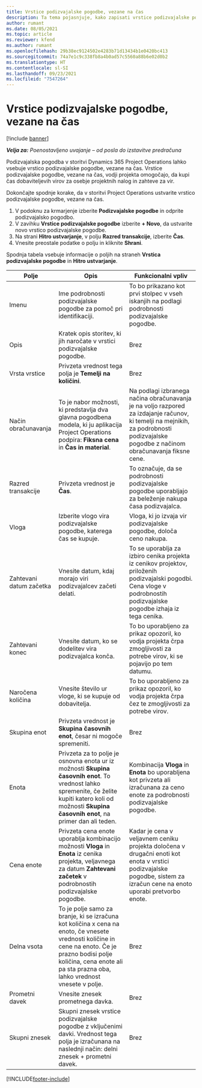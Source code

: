 ```yaml
---
title: Vrstice podizvajalske pogodbe, vezane na čas
description: Ta tema pojasnjuje, kako zapisati vrstice podizvajalske pogodbe, vezane na čas, in zabeležiti odkup časa od dobaviteljev.
author: rumant
ms.date: 08/05/2021
ms.topic: article
ms.reviewer: kfend
ms.author: rumant
ms.openlocfilehash: 29b38ec9124502e4283b71d13434b1e0420bc413
ms.sourcegitcommit: 74a7e1c9c338fb8a4b0ad57c5560a88b6e02d0b2
ms.translationtype: HT
ms.contentlocale: sl-SI
ms.lasthandoff: 09/23/2021
ms.locfileid: "7547264"
---
```

# <a name="subcontract-lines-for-time"></a>Vrstice podizvajalske pogodbe, vezane na čas

[!include [banner](../../includes/dataverse-preview.md)]

_**Velja za:** Poenostavljeno uvajanje – od posla do izstavitve predračuna_

Podizvajalska pogodba v storitvi Dynamics 365 Project Operations lahko vsebuje vrstico podizvajalske pogodbe, vezane na čas. Vrstice podizvajalske pogodbe, vezane na čas, vodji projekta omogočajo, da kupi čas dobaviteljevih virov za osebje projektnih nalog in zahteve za vir.

Dokončajte spodnje korake, da v storitvi Project Operations ustvarite vrstico podizvajalske pogodbe, vezane na čas.

1. V podoknu za krmarjenje izberite **Podizvajalske pogodbe** in odprite podizvajalsko pogodbo.
2. V zavihku **Vrstice podizvajalske pogodbe** izberite **+ Novo**, da ustvarite novo vrstico podizvajalske pogodbe.
3. Na strani **Hitro ustvarjanje**, v polju **Razred transakcije**, izberite **Čas**.
4. Vnesite preostale podatke o polju in kliknite **Shrani**.

  Spodnja tabela vsebuje informacije o poljih na straneh **Vrstica podizvajalske pogodbe** in **Hitro ustvarjanje**.

| **Polje** | **Opis** | **Funkcionalni vpliv** |
| --- | --- | --- |
| Imenu | Ime podrobnosti podizvajalske pogodbe za pomoč pri identifikaciji. | To bo prikazano kot prvi stolpec v vseh iskanjih na podlagi podrobnosti podizvajalske pogodbe. |
| Opis | Kratek opis storitev, ki jih naročate v vrstici podizvajalske pogodbe. |Brez |
| Vrsta vrstice |   Privzeta vrednost tega polja je **Temelji na količini**.| Brez |
| Način obračunavanja | To je nabor možnosti, ki predstavlja dva glavna pogodbena modela, ki ju aplikacija Project Operations podpira: **Fiksna cena** in **Čas in material**. | Na podlagi izbranega načina obračunavanja je na voljo razpored za izdajanje računov, ki temelji na mejnikih, za podrobnosti podizvajalske pogodbe z načinom obračunavanja fiksne cene. |
| Razred transakcije | Privzeta vrednost je **Čas**. | To označuje, da se podrobnosti podizvajalske pogodbe uporabljajo za beleženje nakupa časa podizvajalca. |
| Vloga | Izberite vlogo vira podizvajalske pogodbe, katerega čas se kupuje. | Vloga, ki jo izvaja vir podizvajalske pogodbe, določa ceno nakupa. |
| Zahtevani datum začetka | Vnesite datum, kdaj morajo viri podizvajalcev začeti delati. | To se uporablja za izbiro cenika projekta iz cenikov projektov, priloženih podizvajalski pogodbi. Cena vloge v podrobnostih podizvajalske pogodbe izhaja iz tega cenika. |
| Zahtevani konec | Vnesite datum, ko se dodelitev vira podizvajalca konča. | To bo uporabljeno za prikaz opozoril, ko vodja projekta črpa zmogljivosti za potrebe virov, ki se pojavijo po tem datumu. |
| Naročena količina | Vnesite število ur vloge, ki se kupuje od dobavitelja. | To bo uporabljeno za prikaz opozoril, ko vodja projekta črpa čez te zmogljivosti za potrebe virov. |
| Skupina enot | Privzeta vrednost je **Skupina časovnih enot**, česar ni mogoče spremeniti. | Brez|
| Enota | Privzeta za to polje je osnovna enota ur iz možnosti **Skupina časovnih enot**. To vrednost lahko spremenite, če želite kupiti katero koli od možnosti **Skupina časovnih enot**, na primer dan ali teden. | Kombinacija **Vloga** in **Enota** bo uporabljena kot privzeta ali izračunana za ceno enote za podrobnosti podizvajalske pogodbe. |
| Cena enote | Privzeta cena enote uporablja kombinacijo možnosti **Vloga** in **Enota** iz cenika projekta, veljavnega za datum **Zahtevani začetek** v podrobnostih podizvajalske pogodbe. | Kadar je cena v veljavnem ceniku projekta določena v drugačni enoti kot enota v vrstici podizvajalske pogodbe, sistem za izračun cene na enoto uporabi pretvorbo enote. |
| Delna vsota |    To je polje samo za branje, ki se izračuna kot količina x cena na enoto, če vnesete vrednosti količine in cene na enoto. Če je prazno bodisi polje količina, cena enote ali pa sta prazna oba, lahko vrednost vnesete v polje. | Brez|
| Prometni davek |   Vnesite znesek prometnega davka. |Brez |
| Skupni znesek | Skupni znesek vrstice podizvajalske pogodbe z vključenimi davki. Vrednost tega polja je izračunana na naslednji način: delni znesek + prometni davek.|Brez |

[!INCLUDE[footer-include](../../includes/footer-banner.md)]
